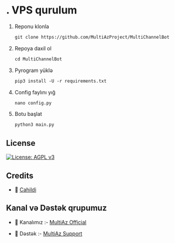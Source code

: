 # . VPS qurulum

1. Reponu klonla
   ```markdown
   git clone https://github.com/MultiAzProject/MultiChannelBot
   ```
   
2. Repoya daxil ol
    ```markdown
   cd MultiChannelBot
   ```

3. Pyrogram yüklə
   ```markdown
   pip3 install -U -r requirements.txt
    ```
4. Config faylını yığ 
    ```markdown
   nano config.py
    ```   

5. Botu başlat
   ```markdown
   python3 main.py
   ```

## License

[![License: AGPL v3](https://img.shields.io/badge/License-AGPL%20v3-blue.svg)](https://www.gnu.org/licenses/agpl-3.0)

## Credits

- 👤 [Cahildi](https://github.com/Cahildi)

## Kanal və Dəstək qrupumuz

- 📣 Kanalımız :- [MultiAz Official](https://t.me/MultiAzOfficial)

- 👥 Dəstək :- [MultiAz Support](https://t.me/MultiAzSupport)
